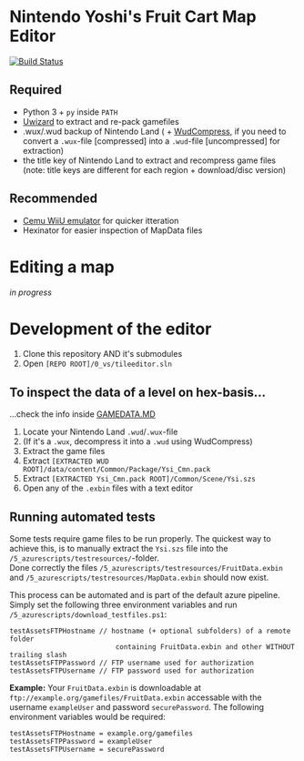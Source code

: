 # Nintendo Yoshi's Fruit Cart Map Editor
[![Build Status](https://vimaster.visualstudio.com/newtendoland/_apis/build/status/ViMaSter.newtendoland?branchName=master)](https://vimaster.visualstudio.com/newtendoland/_build/latest?definitionId=1&branchName=master)

## Required
- Python 3 + `py` inside `PATH`
- [Uwizard](https://github.com/MrMysterio/Uwizard) to extract and re-pack gamefiles
- .wux/.wud backup of Nintendo Land ( + [WudCompress](https://github.com/TeamCemu/WudCompress), if you need to convert a `.wux`-file [compressed] into a `.wud`-file [uncompressed] for extraction)
- the title key of Nintendo Land to extract and recompress game files (note: title keys are different for each region + download/disc version)

## Recommended
- [Cemu WiiU emulator](https://cemu.info/#download) for quicker itteration
- Hexinator for easier inspection of MapData files

# Editing a map
_in progress_

# Development of the editor
1. Clone this repository AND it's submodules
2. Open `[REPO ROOT]/0_vs/tileeditor.sln`

## To inspect the data of a level on hex-basis...
...check the info inside [GAMEDATA.MD](6_file-structures/GAMEDATA.MD)

1. Locate your Nintendo Land `.wud`/`.wux`-file
2. (If it's a `.wux`, decompress it into a `.wud` using WudCompress)
3. Extract the game files
4. Extract `[EXTRACTED WUD ROOT]/data/content/Common/Package/Ysi_Cmn.pack`
5. Extract `[EXTRACTED Ysi_Cmn.pack ROOT]/Common/Scene/Ysi.szs`
6. Open any of the `.exbin` files with a text editor

## Running automated tests
Some tests require game files to be run properly. The quickest way to achieve this, is to manually extract the `Ysi.szs` file into the `/5_azurescripts/testresources/`-folder.  
Done correctly the files `/5_azurescripts/testresources/FruitData.exbin` and `/5_azurescripts/testresources/MapData.exbin` should now exist.

This process can be automated and is part of the default azure pipeline. Simply set the following three environment variables and run `/5_azurescripts/download_testfiles.ps1`:
```
testAssetsFTPHostname // hostname (+ optional subfolders) of a remote folder
                          containing FruitData.exbin and other WITHOUT trailing slash
testAssetsFTPPassword // FTP username used for authorization
testAssetsFTPUsername // FTP password used for authorization
```
**Example:** Your `FruitData.exbin` is downloadable at `ftp://example.org/gamefiles/FruitData.exbin` accessable with the username `exampleUser` and password `securePassword`. The following environment variables would be required:
```
testAssetsFTPHostname = example.org/gamefiles
testAssetsFTPPassword = exampleUser
testAssetsFTPUsername = securePassword
```
